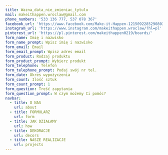 ```yaml
---
title: Wazna_data_nie_zmieniac_tytulu
mail: makeithappen.wroclaw@gmail.com
phone_numbers: '533 136 777, 537 078 367'
facebook_url: 'https://www.facebook.com/Make-it-Happen-1215092285290803/'
instagram_url: 'https://www.instagram.com/makeithappen.wroclaw/?hl=pl'
pinterest_url: 'https://pl.pinterest.com/makeithappen0219/boards/'
form_name: Imię i nazwisko
form_name_prompt: Wpisz imię i nazwisko
form_email: Email
form_email_prompt: Wpisz adres email
form_product: Rodzaj produktu
form_product_prompt: Wybierz produkt
form_telephone: Telefon
form_telephone_prompt: Podaj swój nr tel.
form_date: Okres wypożyczenia
form_count: Ilość sztuk
form_count_prompt: 1
form_question: Treść zapytania
form_question_prompt: W czym możemy Ci pomóc?
navbar:
  - title: O NAS
    url: about
  - title: FORMULARZ
    url: form
  - title: JAK DZIAŁAMY
    url: how
  - title: DEKORACJE
    url: decors
  - title: NASZE REALIZACJE
    url: projects
---
```



